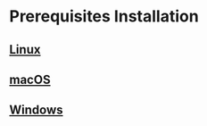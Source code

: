 # Prerequisites Installation

## [Linux](linux.html)

## [macOS](macos.html)

## [Windows](windows.html)
